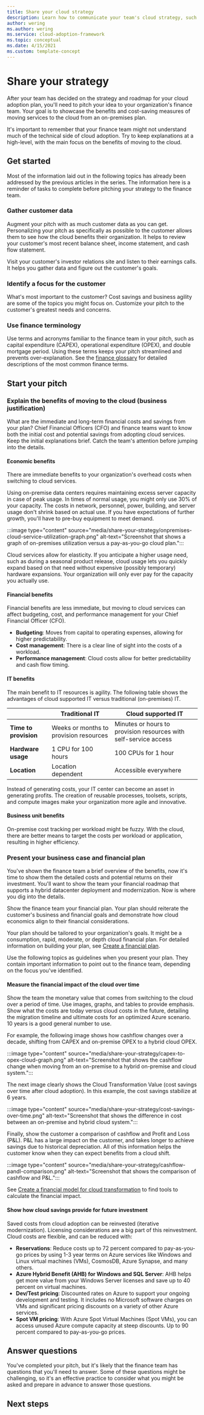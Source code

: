 ```yaml
---
title: Share your cloud strategy
description: Learn how to communicate your team's cloud strategy, such as a financial roadmap and multi-year plan, to your finance team.
author: wering
ms.author: wering
ms.service: cloud-adoption-framework
ms.topic: conceptual 
ms.date: 4/15/2021
ms.custom: template-concept 
---
```


# Share your strategy

After your team has decided on the strategy and roadmap for your cloud adoption plan, you'll need to pitch your idea to your organization's finance team. Your goal is to showcase the benefits and cost-saving measures of moving services to the cloud from an on-premises plan.

It's important to remember that your finance team might not understand much of the technical side of cloud adoption. Try to keep explanations at a high-level, with the main focus on the benefits of moving to the cloud.

## Get started

Most of the information laid out in the following topics has already been addressed by the previous articles in the series. The information here is a reminder of tasks to complete before pitching your strategy to the finance team.

### Gather customer data

Augment your pitch with as much customer data as you can get. Personalizing your pitch as specifically as possible to the customer allows them to see how the cloud benefits their organization. It helps to review your customer's most recent balance sheet, income statement, and cash flow statement.

Visit your customer's investor relations site and listen to their earnings calls. It helps you gather data and figure out the customer's goals.

### Identify a focus for the customer

What's most important to the customer? Cost savings and business agility are some of the topics you might focus on. Customize your pitch to the customer's greatest needs and concerns.

### Use finance terminology

Use terms and acronyms familiar to the finance team in your pitch, such as capital expenditure (CAPEX), operational expenditure (OPEX), and double mortgage period. Using these terms keeps your pitch streamlined and prevents over-explanation. See the [finance glossary](finance-vocabulary-terms.md) for detailed descriptions of the most common finance terms.

## Start your pitch

### Explain the benefits of moving to the cloud (business justification)

What are the immediate and long-term financial costs and savings from your plan? Chief Financial Officers (CFO) and finance teams want to know both the initial cost and potential savings from adopting cloud services. Keep the initial explanations brief. Catch the team's attention before jumping into the details.

#### Economic benefits

There are immediate benefits to your organization's overhead costs when switching to cloud services.

Using on-premise data centers requires maintaining excess server capacity in case of peak usage. In times of normal usage, you might only use 30% of your capacity. The costs in network, personnel, power, building, and server usage don't shrink based on actual use. If you have expectations of further growth, you'll have to pre-buy equipment to meet demand.

:::image type="content" source="media/share-your-strategy/onpremises-cloud-service-utilization-graph.png" alt-text="Screenshot that shows a graph of on-premises utilization versus a pay-as-you-go cloud plan.":::

Cloud services allow for elasticity. If you anticipate a higher usage need, such as during a seasonal product release, cloud usage lets you quickly expand based on that need without expensive (possibly temporary) hardware expansions. Your organization will only ever pay for the capacity you actually use.

#### Financial benefits

Financial benefits are less immediate, but moving to cloud services can affect budgeting, cost, and performance management for your Chief Financial Officer (CFO).

- **Budgeting**: Moves from capital to operating expenses, allowing for higher predictability.
- **Cost management**: There is a clear line of sight into the costs of a workload.
- **Performance management**: Cloud costs allow for better predictability and cash flow timing.

#### IT benefits

The main benefit to IT resources is agility. The following table shows the advantages of cloud supported IT versus traditional (on-premises) IT.

|          | Traditional IT | Cloud supported IT |
|----------|----------------|--------------------|
| **Time to provision** | Weeks or months to provision resources | Minutes or hours to provision resources with self-service access |
| **Hardware usage** | 1 CPU for 100 hours | 100 CPUs for 1 hour |
| **Location** | Location dependent | Accessible everywhere |

Instead of generating costs, your IT center can become an asset in generating profits. The creation of reusable processes, toolsets, scripts, and compute images make your organization more agile and innovative.

#### Business unit benefits

On-premise cost tracking per workload might be fuzzy. With the cloud, there are better means to target the costs per workload or application, resulting in higher efficiency.

### Present your business case and financial plan

You've shown the finance team a brief overview of the benefits, now it's time to show them the detailed costs and potential returns on their investment. You'll want to show the team your financial roadmap that supports a hybrid datacenter deployment and modernization. Now is where you dig into the details.

Show the finance team your financial plan. Your plan should reiterate the customer's business and financial goals and demonstrate how cloud economics align to their financial considerations.

Your plan should be tailored to your organization's goals. It might be a consumption, rapid, moderate, or depth cloud financial plan. For detailed information on building your plan, see [Create a financial plan](link).

Use the following topics as guidelines when you present your plan. They contain important information to point out to the finance team, depending on the focus you've identified.

#### Measure the financial impact of the cloud over time

Show the team the monetary value that comes from switching to the cloud over a period of time. Use images, graphs, and tables to provide emphasis. Show what the costs are today versus cloud costs in the future, detailing the migration timeline and ultimate costs for an optimized Azure scenario. 10 years is a good general number to use.

For example, the following image shows how cashflow changes over a decade, shifting from CAPEX and on-premise OPEX to a hybrid cloud OPEX.

:::image type="content" source="media/share-your-strategy/capex-to-opex-cloud-graph.png" alt-text="Screenshot that shows the cashflow change when moving from an on-premise to a hybrid on-premise and cloud system.":::

The next image clearly shows the Cloud Transformation Value (cost savings over time after cloud adoption). In this example, the cost savings stabilize at 6 years.

:::image type="content" source="media/share-your-strategy/cost-savings-over-time.png" alt-text="Screenshot that shows the difference in cost between an on-premise and hybrid cloud system.":::

Finally, show the customer a comparison of cashflow and Profit and Loss (P&L). P&L has a large impact on the customer, and takes longer to achieve savings due to historical depreciation. All of this information helps the customer know when they can expect benefits from a cloud shift.

:::image type="content" source="media/share-your-strategy/cashflow-pandl-comparison.png" alt-text="Screenshot that shows the comparison of cashflow and P&L.":::

See [Create a financial model for cloud transformation](financial-models) to find tools to calculate the financial impact.

#### Show how cloud savings provide for future investment

Saved costs from cloud adoption can be reinvested (iterative modernization). Licensing considerations are a big part of this reinvestment. Cloud costs are flexible, and can be reduced with:

- **Reservations**: Reduce costs up to 72 percent compared to pay-as-you-go prices by using 1-3 year terms on Azure services like Windows and Linux virtual machines (VMs), CosmosDB, Azure Synapse, and many others.
- **Azure Hybrid Benefit (AHB) for Windows and SQL Server**: AHB helps get more value from your Windows Server licenses and save up to 40 percent on virtual machines.
- **Dev/Test pricing**: Discounted rates on Azure to support your ongoing development and testing. It includes no Microsoft software charges on VMs and significant pricing discounts on a variety of other Azure services.
- **Spot VM pricing**: With Azure Spot Virtual Machines (Spot VMs), you can access unused Azure compute capacity at steep discounts. Up to 90 percent compared to pay-as-you-go prices.

## Answer questions

You've completed your pitch, but it's likely that the finance team has questions that you'll need to answer. Some of these questions might be challenging, so it's an effective practice to consider what you might be asked and prepare in advance to answer those questions.

## Next steps
